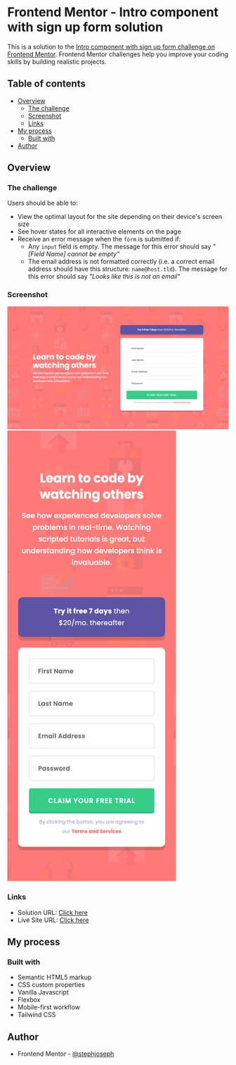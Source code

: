 # Frontend Mentor - Intro component with sign up form solution

This is a solution to the [Intro component with sign up form challenge on Frontend Mentor](https://www.frontendmentor.io/challenges/intro-component-with-signup-form-5cf91bd49edda32581d28fd1). Frontend Mentor challenges help you improve your coding skills by building realistic projects. 

## Table of contents

- [Overview](#overview)
  - [The challenge](#the-challenge)
  - [Screenshot](#screenshot)
  - [Links](#links)
- [My process](#my-process)
  - [Built with](#built-with)
- [Author](#author)

## Overview

### The challenge

Users should be able to:

- View the optimal layout for the site depending on their device's screen size
- See hover states for all interactive elements on the page
- Receive an error message when the `form` is submitted if:
  - Any `input` field is empty. The message for this error should say *"[Field Name] cannot be empty"*
  - The email address is not formatted correctly (i.e. a correct email address should have this structure: `name@host.tld`). The message for this error should say *"Looks like this is not an email"*

### Screenshot

![](./screenshots/desktop-view.png)
![](./screenshots/mobile-view.png)

### Links

- Solution URL: [Click here](https://www.frontendmentor.io/solutions/intro-component-with-signup-form-IKs8h1Hk1)
- Live Site URL: [Click here](https://intro-component-with-sign-up-form-by-stephjoseph.netlify.app/)

## My process

### Built with

- Semantic HTML5 markup
- CSS custom properties
- Vanilla Javascript
- Flexbox
- Mobile-first workflow
- Tailwind CSS


## Author

- Frontend Mentor - [@stephjoseph](https://www.frontendmentor.io/profile/stephjoseph)
